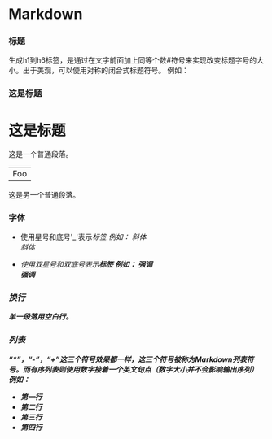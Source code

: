 # Markdown #

### 标题 ###
生成h1到h6标签，是通过在文字前面加上同等个数#符号来实现改变标题字号的大小。出于美观，可以使用对称的闭合式标题符号。
例如：
### 这是标题 ###
# 这是标题 #

这是一个普通段落。
<table>
  <tr>
      <td>Foo</td>
  <tr>
</table>
这是另一个普通段落。


### 字体 ###
* 使用星号和底号'_'表示<em>标签
  例如：
  *斜体*<br> 
  _斜体_<br>

* 使用双星号和双底号表示<strong>标签
  例如：
  **强调**<br> 
  __强调__<br>
  
### 换行 ###
单一段落用空白行。


### 列表 ###
“*”，“-”，“+”这三个符号效果都一样，这三个符号被称为Markdown列表符号。而有序列表则使用数字接着一个英文句点（数字大小并不会影响输出序列）
例如：
* 第一行
* 第二行
* 第三行
* 第四行

